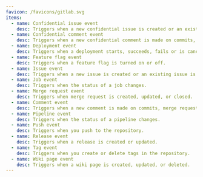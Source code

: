 ```yaml
---
favicon: /favicons/gitlab.svg
items:
  - name: Confidential issue event
    desc: Triggers when a new confidential issue is created or an existing issue is updated, closed, or reopened.
  - name: Confidential comment event
    desc: Triggers when a new confidential comment is made on commits, merge requests, issues, and code snippets.
  - name: Deployment event
    desc: Triggers when a deployment starts, succeeds, fails or is canceled.
  - name: Feature flag event
    desc: Triggers when a feature flag is turned on or off.
  - name: Issue event
    desc: Triggers when a new issue is created or an existing issue is updated, closed, or reopened.
  - name: Job event
    desc: Triggers when the status of a job changes.
  - name: Merge request event
    desc: Triggers when merge request is created, updated, or closed.
  - name: Comment event
    desc: Triggers when a new comment is made on commits, merge requests, issues, and code snippets.
  - name: Pipeline event
    desc: Triggers when the status of a pipeline changes.
  - name: Push event
    desc: Triggers when you push to the repository.
  - name: Release event
    desc: Triggers when a release is created or updated.
  - name: Tag event
    desc: Triggers when you create or delete tags in the repository.
  - name: Wiki page event
    desc: Triggers when a wiki page is created, updated, or deleted.
---
```


<script setup>
  import CustomListing from '../../components/CustomListing.vue'
</script>

<CustomListing />
